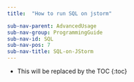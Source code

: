 ```yaml
---
title:  "How to run SQL on jstorm"

sub-nav-parent: AdvancedUsage
sub-nav-group: ProgrammingGuide
sub-nav-id: SQL
sub-nav-pos: 7
sub-nav-title: SQL-on-JStorm
---
```


* This will be replaced by the TOC
{:toc}
